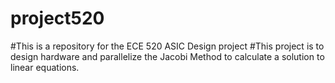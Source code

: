 # project520
#This is a repository for the ECE 520 ASIC Design project
#This project is to design hardware and parallelize the Jacobi Method to calculate a solution to linear equations.
